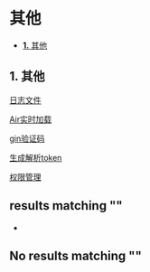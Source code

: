 # 其他

* [**1.** 其他]()

## 1. 其他 <a id="&#x5176;&#x4ED6;"></a>

[日志文件](http://www.topgoer.com/gin%E6%A1%86%E6%9E%B6/%E5%85%B6%E4%BB%96/日志文件.html)

[Air实时加载](http://www.topgoer.com/gin%E6%A1%86%E6%9E%B6/%E5%85%B6%E4%BB%96/Air实时加载.html)

[gin验证码](http://www.topgoer.com/gin%E6%A1%86%E6%9E%B6/%E5%85%B6%E4%BB%96/gin验证码.html)

[生成解析token](http://www.topgoer.com/gin%E6%A1%86%E6%9E%B6/%E5%85%B6%E4%BB%96/生成解析token.html)

[权限管理](http://www.topgoer.com/gin%E6%A1%86%E6%9E%B6/%E5%85%B6%E4%BB%96/权限管理.html)

##  results matching ""

* 
## No results matching ""

